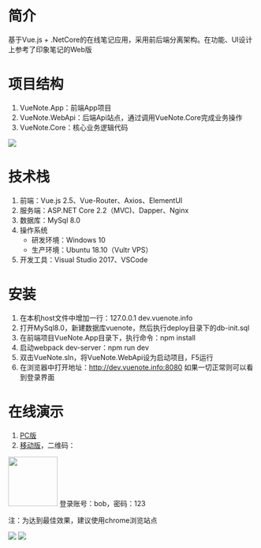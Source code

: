 # 简介
基于Vue.js + .NetCore的在线笔记应用，采用前后端分离架构。在功能、UI设计上参考了印象笔记的Web版  

# 项目结构
1. VueNote.App：前端App项目
2. VueNote.WebApi：后端Api站点，通过调用VueNote.Core完成业务操作
3. VueNote.Core：核心业务逻辑代码  

![](https://i.loli.net/2019/07/15/5d2bc78e1946456837.png)

# 技术栈
1. 前端：Vue.js 2.5、Vue-Router、Axios、ElementUI
2. 服务端：ASP.NET Core 2.2（MVC)、Dapper、Nginx
3. 数据库：MySql 8.0
4. 操作系统  
    * 研发环境：Windows 10
    * 生产环境：Ubuntu 18.10（Vultr VPS）  
5. 开发工具：Visual Studio 2017、VSCode  

# 安装
1. 在本机host文件中增加一行：127.0.0.1 dev.vuenote.info
2. 打开MySql8.0，新建数据库vuenote，然后执行deploy目录下的db-init.sql
3. 在前端项目VueNote.App目录下，执行命令：npm install
4. 启动webpack dev-server：npm run dev
5. 双击VueNote.sln，将VueNote.WebApi设为启动项目，F5运行
6. 在浏览器中打开地址：http://dev.vuenote.info:8080 如果一切正常则可以看到登录界面

# 在线演示  
1. [PC版](https://vuenote.info)
2. [移动版](https://m.vuenote.info)，二维码：

<img width="100" src="https://i.loli.net/2019/07/15/5d2c0a167fe6c88257.png">
登录账号：bob，密码：123  

注：为达到最佳效果，建议使用chrome浏览站点  


<img src="https://i.loli.net/2019/06/09/5cfcfeb161e7b90837.png">  

<img src="https://i.loli.net/2019/06/09/5cfcfeb17e90048643.png">

